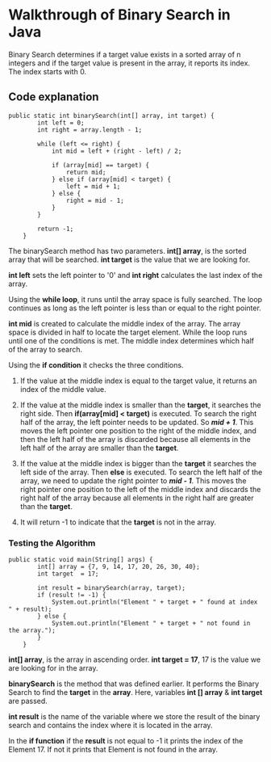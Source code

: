 # Walkthrough of Binary Search in Java

Binary Search determines if a target value exists in a sorted array of n integers and if the target value is present in the array, it reports its index. The index starts with 0.

## Code explanation 

```
public static int binarySearch(int[] array, int target) {
        int left = 0;
        int right = array.length - 1;

        while (left <= right) {
            int mid = left + (right - left) / 2;

            if (array[mid] == target) {
                return mid;
            } else if (array[mid] < target) {
                left = mid + 1;
            } else {
                right = mid - 1;
            }
        }

        return -1; 
    }
```
The binarySearch method has two parameters. **int[] array**, is the sorted array that will be searched. **int target** is the value that we are looking for.

**int left** sets the left pointer to '0' and **int right** calculates the last index of the array.

Using the **while loop**, it runs until the array space is fully searched. The loop continues as long as the left pointer is less than or equal to the right pointer. 

**int mid** is created to calculate the middle index of the array. The array space is divided in half to locate the target element. While the loop runs until one of the conditions is met. The middle index determines which half of the array to search.

Using the **if condition** it checks the three conditions. 
1. If the value at the middle index is equal to the target value, it returns an index of the middle value. 

2. If the value at the middle index is smaller than the **target**, it searches the right side. Then **if(array[mid] < target)** is executed. To search the right half of the array, the left pointer needs to be updated. So ***mid + 1***. This moves the left pointer one position to the right of the middle index, and then the left half of the array is discarded because all elements in the left half of the array are smaller than the **target**.

3. If the value at the middle index is bigger than the **target** it searches the left side of the array. Then **else** is executed. To search the left half of the array, we need to update the right pointer to ***mid - 1***. This moves the right pointer one position to the left of the middle index and discards the right half of the array because all elements in the right half are greater than the **target**.

4. It will return -1 to indicate that the **target** is not in the array.


### Testing the Algorithm 

```
public static void main(String[] args) {
        int[] array = {7, 9, 14, 17, 20, 26, 30, 40};
        int target  = 17;

        int result = binarySearch(array, target);
        if (result != -1) {
            System.out.println("Element " + target + " found at index " + result);
        } else {
            System.out.println("Element " + target + " not found in the array.");
        }
    }
```
**int[] array**, is the array in ascending order.
**int target = 17**, 17 is the value we are looking for in the array. 

**binarySearch** is the method that was defined earlier. It performs the Binary Search to find the **target** in the **array**. Here, variables **int [] array** & **int target** are passed.

**int result** is the name of the variable where we store the result of the binary search and contains the index where it is located in the array.

In the **if function** if the **result** is not equal to -1 it prints the index of the Element 17. If not it prints that Element is not found in the array.
